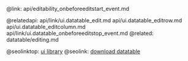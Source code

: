@link: api/editability_onbeforeeditstart_event.md

@relatedapi:
	api/link/ui.datatable_edit.md
    api/ui.datatable_editrow.md
    api/ui.datatable_editcolumn.md
    api/link/ui.datatable_onbeforeeditstop_event.md
@related:
	datatable/editing.md

@seolinktop: [ui library](https://webix.com)
@seolink: [download datatable](https://webix.com/widget/datatable/)
